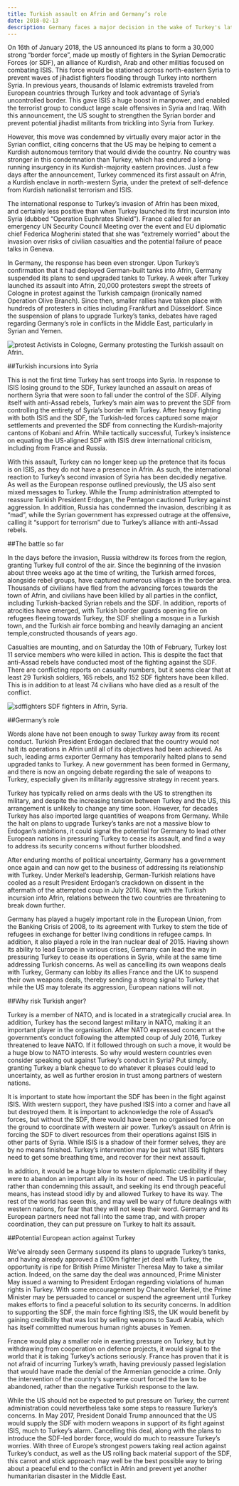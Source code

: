 ```yaml
---
title: Turkish assault on Afrin and Germany’s role
date: 2018-02-13
description: Germany faces a major decision in the wake of Turkey's latest assault. Will Germany lead European efforts to put pressure on Turkey or will they stand idly by?
---
```

On 16th of January 2018, the US announced its plans to form a 30,000 strong “border force”, made up mostly of fighters in the Syrian Democratic Forces (or SDF), an alliance of Kurdish, Arab and other militias focused on combating ISIS. This force would be stationed across north-eastern Syria to prevent waves of jihadist fighters flooding through Turkey into northern Syria. In previous years, thousands of Islamic extremists traveled from European countries through Turkey and took advantage of Syria’s uncontrolled border. This gave ISIS a huge boost in manpower, and enabled the terrorist group to conduct large scale offensives in Syria and Iraq. With this announcement, the US sought to strengthen the Syrian border and prevent potential jihadist militants from trickling into Syria from Turkey.

However, this move was condemned by virtually every major actor in the Syrian conflict, citing concerns that the US may be helping to cement a Kurdish autonomous territory that would divide the country. No country was stronger in this condemnation than Turkey, which has endured a long-running insurgency in its Kurdish-majority eastern provinces. Just a few days after the announcement, Turkey commenced its first assault on Afrin, a Kurdish enclave in north-western Syria, under the pretext of self-defence from Kurdish nationalist terrorism and ISIS.

The international response to Turkey’s invasion of Afrin has been mixed, and certainly less positive than when Turkey launched its first incursion into Syria (dubbed “Operation Euphrates Shield”). France called for an emergency UN Security Council Meeting over the event and EU diplomatic chief Federica Mogherini stated that she was “extremely worried" about the invasion over risks of civilian casualties and the potential failure of peace talks in Geneva.

In Germany, the response has been even stronger. Upon Turkey’s confirmation that it had deployed German-built tanks into Afrin, Germany suspended its plans to send upgraded tanks to Turkey. A week after Turkey launched its assault into Afrin, 20,000 protesters swept the streets of Cologne in protest against the Turkish campaign (ironically named Operation Olive Branch). Since then, smaller rallies have taken place with hundreds of protesters in cities including Frankfurt and Düsseldorf. Since the suspension of plans to upgrade Turkey’s tanks, debates have raged regarding Germany’s role in conflicts in the Middle East, particularly in Syrian and Yemen.

![protest](img/protest.jpg)
Activists in Cologne, Germany protesting the Turkish assault on Afrin. 

##Turkish incursions into Syria

This is not the first time Turkey has sent troops into Syria. In response to ISIS losing ground to the SDF, Turkey launched an assault on areas of northern Syria that were soon to fall under the control of the SDF. Allying itself with anti-Assad rebels, Turkey’s main aim was to prevent the SDF from controlling the entirety of Syria’s border with Turkey. After heavy fighting with both ISIS and the SDF, the Turkish-led forces captured some major settlements and prevented the SDF from connecting the Kurdish-majority cantons of Kobani and Afrin. While tactically successful, Turkey’s insistence on equating the US-aligned SDF with ISIS drew international criticism, including from France and Russia.

With this assault, Turkey can no longer keep up the pretence that its focus is on ISIS, as they do not have a presence in Afrin. As such, the international reaction to Turkey’s second invasion of Syria has been decidedly negative. As well as the European response outlined previously, the US also sent mixed messages to Turkey. While the Trump administration attempted to reassure Turkish President Erdogan, the Pentagon cautioned Turkey against aggression. In addition, Russia has condemned the invasion, describing it as “mad”, while the Syrian government has expressed outrage at the offensive, calling it “support for terrorism” due to Turkey’s alliance with anti-Assad rebels.

##The battle so far

In the days before the invasion, Russia withdrew its forces from the region, granting Turkey full control of the air. Since the beginning of the invasion about three weeks ago at the time of writing, the Turkish armed forces, alongside rebel groups, have captured numerous villages in the border area. Thousands of civilians have fled from the advancing forces towards the town of Afrin, and civilians have been killed by all parties in the conflict, including Turkish-backed Syrian rebels and the SDF. In addition, reports of atrocities have emerged, with Turkish border guards opening fire on refugees fleeing towards Turkey, the SDF shelling a mosque in a Turkish town, and the Turkish air force bombing and heavily damaging an ancient temple,constructed thousands of years ago.

Casualties are mounting, and on Saturday the 10th of February, Turkey lost 11 service members who were killed in action. This is despite the fact that anti-Assad rebels have conducted most of the fighting against the SDF. There are conflicting reports on casualty numbers, but it seems clear that at least 29 Turkish soldiers, 165 rebels, and 152 SDF fighters have been killed. This is in addition to at least 74 civilians who have died as a result of the conflict.

![sdffighters](img/sdffighters.jpg)
SDF fighters in Afrin, Syria.

##Germany’s role

Words alone have not been enough to sway Turkey away from its recent conduct. Turkish President Erdogan declared that the country would not halt its operations in Afrin until all of its objectives had been achieved. As such, leading arms exporter Germany has temporarily halted plans to send upgraded tanks to Turkey. A new government has been formed in Germany, and there is now an ongoing debate regarding the sale of weapons to Turkey, especially given its militarily aggressive strategy in recent years.

Turkey has typically relied on arms deals with the US to strengthen its military, and despite the increasing tension between Turkey and the US, this arrangement is unlikely to change any time soon. However, for decades Turkey has also imported large quantities of weapons from Germany. While the halt on plans to upgrade Turkey’s tanks are not a massive blow to Erdogan’s ambitions, it could signal the potential for Germany to lead other European nations in pressuring Turkey to cease its assault, and find a way to address its security concerns without further bloodshed.

After enduring months of political uncertainty, Germany has a government once again and  can now get to the business of addressing its relationship with Turkey. Under Merkel’s leadership, German-Turkish relations have cooled as a result President Erdogan’s crackdown on dissent in the aftermath of the attempted coup in July 2016. Now, with the Turkish incursion into Afrin, relations between the two countries are threatening to break down further.

Germany has played a hugely important role in the European Union, from the Banking Crisis of 2008, to its agreement with Turkey to stem the tide of refugees in exchange for better living conditions in refugee camps. In addition, it also played a role in the Iran nuclear deal of 2015. Having shown its ability to lead Europe in various crises, Germany can lead the way in pressuring Turkey to cease its operations in Syria, while at the same time addressing Turkish concerns. As well as cancelling its own weapons deals with Turkey, Germany can lobby its allies France and the UK to suspend their own weapons deals, thereby sending a strong signal to Turkey that while the US may tolerate its aggression, European nations will not.

##Why risk Turkish anger?

Turkey is a member of NATO, and is located in a strategically crucial area. In addition, Turkey has the second largest military in NATO, making it an important player in the organisation. After NATO expressed concern at the government’s conduct following the attempted coup of July 2016, Turkey threatened to leave NATO. If it followed through on such a move, it would be a huge blow to NATO interests. So why would western countries even consider speaking out against Turkey’s conduct in Syria? Put simply, granting Turkey a blank cheque to do whatever it pleases could lead to uncertainty, as well as further erosion in trust among partners of western nations.

It is important to state how important the SDF has been in the fight against ISIS. With western support, they have pushed ISIS into a corner and have all but destroyed them. It is important to acknowledge the role of Assad’s forces, but without the SDF, there would have been no organised force on the ground to coordinate with western air power. Turkey’s assault on Afrin is forcing the SDF to divert resources  from their operations against ISIS in other parts of Syria. While ISIS is a shadow of their former selves, they are by no means finished. Turkey’s intervention may be just what ISIS fighters need to get some breathing time, and recover for their next assault.

In addition, it would be a huge blow to western diplomatic credibility if they were to abandon an important ally in its hour of need. The US in particular, rather than condemning this assault, and seeking its end through peaceful means, has instead stood idly by and allowed Turkey to have its way. The rest of the world has seen this, and may well be wary of future dealings with western nations, for fear that they will not keep their word. Germany and its European partners need not fall into the same trap, and with proper coordination, they can put pressure on Turkey to halt its assault.

##Potential European action against Turkey

We’ve already seen Germany suspend its plans to upgrade Turkey’s tanks, and having already approved a £100m fighter jet deal with Turkey, the opportunity is ripe for British Prime Minister Theresa May to take a similar action. Indeed, on the same day the deal was announced, Prime Minister May issued a warning to President Erdogan regarding violations of human rights in Turkey. With some encouragement by Chancellor Merkel, the Prime Minister may be persuaded to cancel or suspend the agreement until Turkey makes efforts to find a peaceful solution to its security concerns. In addition to supporting the SDF, the main force fighting ISIS, the UK would benefit by gaining credibility that was lost by selling weapons to Saudi Arabia, which has itself committed numerous human rights abuses in Yemen.

France would play a smaller role in exerting pressure on Turkey, but by withdrawing from cooperation on defence projects, it would signal to the world that it is taking Turkey’s actions seriously. France has proven that it is not afraid of incurring Turkey’s wrath, having previously passed legislation that would have made the denial of the Armenian genocide a crime. Only the intervention of the country’s supreme court forced the law to be abandoned, rather than the negative Turkish response to the law.

While the US should not be expected to put pressure on Turkey, the current administration could nevertheless take some steps to reassure Turkey’s concerns. In May 2017, President Donald Trump announced that the US would supply the SDF with modern weapons in support of its fight against ISIS, much to Turkey’s alarm. Cancelling this deal, along with the plans to introduce the SDF-led border force, would do much to reassure Turkey’s worries. With three of Europe’s strongest powers taking real action against Turkey’s conduct, as well as the US rolling back material support of the SDF, this carrot and stick approach may well be the best possible way to bring about a peaceful end to the conflict in Afrin and prevent yet another humanitarian disaster in the Middle East.


